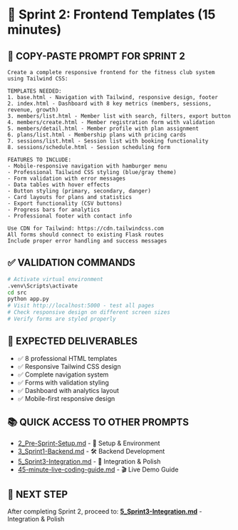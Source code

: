 # 🎨 Sprint 2: Frontend Templates (15 minutes)

## 🎯 **COPY-PASTE PROMPT FOR SPRINT 2**

```text
Create a complete responsive frontend for the fitness club system using Tailwind CSS:

TEMPLATES NEEDED:
1. base.html - Navigation with Tailwind, responsive design, footer
2. index.html - Dashboard with 8 key metrics (members, sessions, revenue, growth)
3. members/list.html - Member list with search, filters, export button
4. members/create.html - Member registration form with validation
5. members/detail.html - Member profile with plan assignment
6. plans/list.html - Membership plans with pricing cards
7. sessions/list.html - Session list with booking functionality
8. sessions/schedule.html - Session scheduling form

FEATURES TO INCLUDE:
- Mobile-responsive navigation with hamburger menu
- Professional Tailwind CSS styling (blue/gray theme)
- Form validation with error messages
- Data tables with hover effects
- Button styling (primary, secondary, danger)
- Card layouts for plans and statistics
- Export functionality (CSV buttons)
- Progress bars for analytics
- Professional footer with contact info

Use CDN for Tailwind: https://cdn.tailwindcss.com
All forms should connect to existing Flask routes
Include proper error handling and success messages
```

## ✅ **VALIDATION COMMANDS**

```bash
# Activate virtual environment
.venv\Scripts\activate
cd src
python app.py
# Visit http://localhost:5000 - test all pages
# Check responsive design on different screen sizes
# Verify forms are styled properly
```

## 🎯 **EXPECTED DELIVERABLES**

- ✅ 8 professional HTML templates
- ✅ Responsive Tailwind CSS design
- ✅ Complete navigation system
- ✅ Forms with validation styling
- ✅ Dashboard with analytics layout
- ✅ Mobile-first responsive design

## 📚 **QUICK ACCESS TO OTHER PROMPTS**

- [2_Pre-Sprint-Setup.md](2_Pre-Sprint-Setup.md) - 🔧 Setup & Environment
- [3_Sprint1-Backend.md](3_Sprint1-Backend.md) - 🛠 Backend Development
- [5_Sprint3-Integration.md](5_Sprint3-Integration.md) - 🔗 Integration & Polish
- [45-minute-live-coding-guide.md](45-minute-live-coding-guide.md) - 🎬 Live Demo Guide

## 🎯 **NEXT STEP**

After completing Sprint 2, proceed to: **[5_Sprint3-Integration.md](5_Sprint3-Integration.md)** - Integration & Polish
